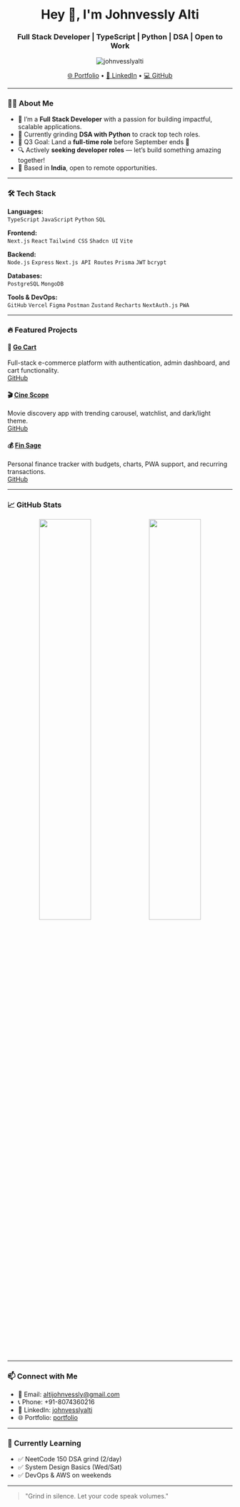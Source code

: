 <h1 align="center">Hey 👋, I'm Johnvessly Alti</h1>
<h3 align="center">Full Stack Developer | TypeScript | Python | DSA | Open to Work</h3>

<p align="center">
  <img src="https://komarev.com/ghpvc/?username=johnvesslyalti&label=Profile%20views&color=0e75b6&style=flat" alt="johnvesslyalti" />
</p>

<p align="center">
  <a href="https://portfolio-mu-ten-64.vercel.app/" target="_blank">🌐 Portfolio</a> •
  <a href="https://linkedin.com/in/johnvesslyalti" target="_blank">🔗 LinkedIn</a> •
  <a href="https://github.com/johnvesslyalti" target="_blank">💻 GitHub</a>
</p>


---

### 👨‍💻 About Me

- 🧠 I’m a **Full Stack Developer** with a passion for building impactful, scalable applications.
- 🎯 Currently grinding **DSA with Python** to crack top tech roles.
- 📅 Q3 Goal: Land a **full-time role** before September ends 🚀
- 🔍 Actively **seeking developer roles** — let’s build something amazing together!
- 📍 Based in **India**, open to remote opportunities.

---

### 🛠️ Tech Stack

**Languages:**  
`TypeScript` `JavaScript` `Python` `SQL`

**Frontend:**  
`Next.js` `React` `Tailwind CSS` `Shadcn UI` `Vite`

**Backend:**  
`Node.js` `Express` `Next.js API Routes` `Prisma` `JWT` `bcrypt`

**Databases:**  
`PostgreSQL` `MongoDB`

**Tools & DevOps:**  
`GitHub` `Vercel` `Figma` `Postman` `Zustand` `Recharts` `NextAuth.js` `PWA`

---

### 🔥 Featured Projects

#### 🛒 [Go Cart](https://go-cart-ebon.vercel.app/)
Full-stack e-commerce platform with authentication, admin dashboard, and cart functionality.  
[GitHub](https://github.com/johnvesslyalti/go-cart)

#### 🎬 [Cine Scope](https://cine-scope-eosin.vercel.app/)
Movie discovery app with trending carousel, watchlist, and dark/light theme.  
[GitHub](https://github.com/johnvesslyalti/cine-scope)

#### 💰 [Fin Sage](https://fin-sage-rust.vercel.app/)
Personal finance tracker with budgets, charts, PWA support, and recurring transactions.  
[GitHub](https://github.com/johnvesslyalti/fin-sage)

---

### 📈 GitHub Stats

<p align="center">
  <img src="https://github-readme-stats.vercel.app/api?username=johnvesslyalti&show_icons=true&theme=radical" width="48%" />
  <img src="https://github-readme-streak-stats.herokuapp.com?user=johnvesslyalti&theme=radical" width="48%" />
</p>

---

### 📫 Connect with Me

- 📧 Email: altijohnvessly@gmail.com  
- 📞 Phone: +91-8074360216  
- 💼 LinkedIn: [johnvesslyalti](https://linkedin.com/in/johnvesslyalti)  
- 🌐 Portfolio: [portfolio](https://portfolio-mu-ten-64.vercel.app/)

---

### 🧠 Currently Learning

- ✅ NeetCode 150 DSA grind (2/day)
- ✅ System Design Basics (Wed/Sat)
- ✅ DevOps & AWS on weekends

---

> "Grind in silence. Let your code speak volumes."

